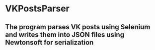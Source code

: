 # VKPostsParser
## The program parses VK posts using Selenium and writes them into JSON files using Newtonsoft for serialization
